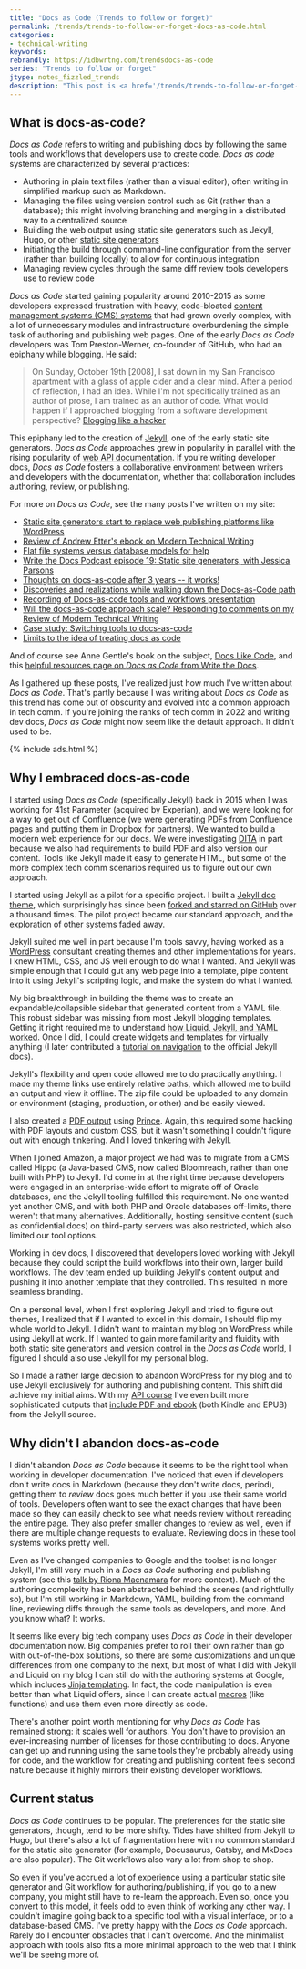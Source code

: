 ```yaml
---
title: "Docs as Code (Trends to follow or forget)"
permalink: /trends/trends-to-follow-or-forget-docs-as-code.html
categories:
- technical-writing
keywords:
rebrandly: https://idbwrtng.com/trendsdocs-as-code
series: "Trends to follow or forget"
jtype: notes_fizzled_trends
description: "This post is <a href='/trends/trends-to-follow-or-forget-intro.html'>part of a series</a> that explores tech comm trends that I've either followed or forgotten, and why. The overall goal is to better understand the reasons that drive trend adoption or abandonment in my personal career. This post focuses on *Docs as Code*."
---
```


## What is docs-as-code?

*Docs as Code* refers to writing and publishing docs by following the same tools and workflows that developers use to create code. *Docs as code* systems are characterized by several practices:

* Authoring in plain text files (rather than a visual editor), often writing in simplified markup such as Markdown.
* Managing the files using version control such as Git (rather than a database); this might involving branching and merging in a distributed way to a centralized source
* Building the web output using static site generators such as Jekyll, Hugo, or other [static site generators](https://jamstack.org/generators/)
* Initiating the build through command-line configuration from the server (rather than building locally) to allow for continuous integration
* Managing review cycles through the same diff review tools developers use to review code

*Docs as Code* started gaining popularity around 2010-2015 as some developers expressed frustration with heavy, code-bloated [content management systems (CMS) systems](/trends/trends-to-follow-or-forget-wordpress.html) that had grown overly complex, with a lot of unnecessary modules and infrastructure overburdening the simple task of authoring and publishing web pages. One of the early *Docs as Code* developers was Tom Preston-Werner, co-founder of GitHub, who had an epiphany while blogging. He said:

> On Sunday, October 19th [2008], I sat down in my San Francisco apartment with a glass of apple cider and a clear mind. After a period of reflection, I had an idea. While I'm not specifically trained as an author of prose, I am trained as an author of code. What would happen if I approached blogging from a software development perspective? [Blogging like a hacker](https://tom.preston-werner.com/2008/11/17/blogging-like-a-hacker.html)

This epiphany led to the creation of [Jekyll](https://jekyllrb.com), one of the early static site generators. *Docs as Code* approaches grew in popularity in parallel with the rising popularity of [web API documentation](/trends/trends-to-follow-or-forget-api-documentation.html). If you're writing developer docs, *Docs as Code* fosters a collaborative environment between writers and developers with the documentation, whether that collaboration includes authoring, review, or publishing.

For more on *Docs as Code*, see the many posts I've written on my site:

* [Static site generators start to replace web publishing platforms like WordPress](/2015/02/27/static-site-generators-start-to-displace-online-cmss/)
* [Review of Andrew Etter's ebook on Modern Technical Writing](/2016/07/26/modern-technical-writing-review/#static-site-generators)
* [Flat file systems versus database models for help](/2014/11/05/flat-file-systems-versus-database-models-for-help/)
* [Write the Docs Podcast episode 19: Static site generators, with Jessica Parsons](/2019/01/31/static-site-generators-write-the-docs-podcast-episode-19/)
* [Thoughts on docs-as-code after 3 years -- it works!](/2018/07/03/docs-as-code-after-three-years/)
* [Discoveries and realizations while walking down the Docs-as-Code path](/2017/08/23/content-architecture-and-repo-sizes/)
* [Recording of Docs-as-code tools and workflows presentation](/2018/03/09/docs-as-code-tools-and-workflows-denver-presentation)
* [Will the docs-as-code approach scale? Responding to comments on my Review of Modern Technical Writing](/2016/08/01/responding-to-feedback-on-modern-tech-writing-review/)
* [Case study: Switching tools to docs-as-code](/learnapidoc/pubapis_switching_to_docs_as_code.html)
* [Limits to the idea of treating docs as code](/2017/06/02/when-docs-are-not-like-code)

And of course see Anne Gentle's book on the subject, [Docs Like Code](https://www.amazon.com/dp/B08KY82ZSB/), and this [helpful resources page on *Docs as Code* from Write the Docs](https://www.writethedocs.org/guide/docs-as-code/).

As I gathered up these posts, I've realized just how much I've written about *Docs as Code*. That's partly because I was writing about *Docs as Code* as this trend has come out of obscurity and evolved into a common approach in tech comm. If you're joining the ranks of tech comm in 2022 and writing dev docs, *Docs as Code* might now seem like the default approach. It didn't used to be.

{% include ads.html %}

## Why I embraced docs-as-code

I started using *Docs as Code* (specifically Jekyll) back in 2015 when I was working for 41st Parameter (acquired by Experian), and we were looking for a way to get out of Confluence (we were generating PDFs from Confluence pages and putting them in Dropbox for partners). We wanted to build a modern web experience for our docs. We were investigating [DITA](/trends/trends-to-follow-or-forget-dita.html) in part because we also had requirements to build PDF and also version our content. Tools like Jekyll made it easy to generate HTML, but some of the more complex tech comm scenarios required us to figure out our own approach.

I started using Jekyll as a pilot for a specific project. I built a [Jekyll doc theme](/documentation-theme-jekyll/), which surprisingly has since been [forked and starred on GitHub](/documentation-theme-jekyll/) over a thousand times. The pilot project became our standard approach, and the exploration of other systems faded away.

Jekyll suited me well in part because I'm tools savvy, having worked as a [WordPress](/trends/trends-to-follow-or-forget-wordpress.html) consultant creating themes and other implementations for years. I knew HTML, CSS, and JS well enough to do what I wanted. And Jekyll was simple enough that I could gut any web page into a template, pipe content into it using Jekyll's scripting logic, and make the system do what I wanted.

My big breakthrough in building the theme was to create an expandable/collapsible sidebar that generated content from a YAML file. This robust sidebar was missing from most Jekyll blogging templates. Getting it right required me to understand [how Liquid, Jekyll, and YAML worked](/documentation-theme-jekyll/mydoc_yaml_tutorial). Once I did, I could create widgets and templates for virtually anything (I later contributed a [tutorial on navigation](https://jekyllrb.com/tutorials/navigation/) to the official Jekyll docs).

Jekyll's flexibility and open code allowed me to do practically anything. I made my theme links use entirely relative paths, which allowed me to build an output and view it offline. The zip file could be uploaded to any domain or environment (staging, production, or other) and be easily viewed.

I also created a [PDF output](/documentation-theme-jekyll/mydoc_generating_pdfs.html) using [Prince](https://www.princexml.com/). Again, this required some hacking with PDF layouts and custom CSS, but it wasn't something I couldn't figure out with enough tinkering. And I loved tinkering with Jekyll.

When I joined Amazon, a major project we had was to migrate from a CMS called Hippo (a Java-based CMS, now called Bloomreach, rather than one built with PHP) to Jekyll. I'd come in at the right time because developers were engaged in an enterprise-wide effort to migrate off of Oracle databases, and the Jekyll tooling fulfilled this requirement. No one wanted yet another CMS, and with both PHP and Oracle databases off-limits, there weren't that many alternatives. Additionally, hosting sensitive content (such as confidential docs) on third-party servers was also restricted, which also limited our tool options.

Working in dev docs, I discovered that developers loved working with Jekyll because they could script the build workflows into their own, larger build workflows. The dev team ended up building Jekyll's content output and pushing it into another template that they controlled. This resulted in more seamless branding.

On a personal level, when I first exploring Jekyll and tried to figure out themes, I realized that if I wanted to excel in this domain, I should flip my whole world to Jekyll. I didn't want to maintain my blog on WordPress while using Jekyll at work. If I wanted to gain more familiarity and fluidity with both static site generators and version control in the *Docs as Code* world, I figured I should also use Jekyll for my personal blog.

So I made a rather large decision to abandon WordPress for my blog and to use Jekyll exclusively for authoring and publishing content. This shift did achieve my initial aims. With my [API course](/learnapidoc/) I've even built more sophisticated outputs that [include PDF and ebook](/learnapidoc/docapis_formats.html) (both Kindle and EPUB) from the Jekyll source.

## Why didn't I abandon docs-as-code

I didn't abandon *Docs as Code* because it seems to be the right tool when working in developer documentation. I've noticed that even if developers don't write docs in Markdown (because they don't write docs, period), getting them to *review* docs goes much better if you use their same world of tools. Developers often want to see the exact changes that have been made so they can easily check to see what needs review without rereading the entire page. They also prefer smaller changes to review as well, even if there are multiple change requests to evaluate. Reviewing docs in these tool systems works pretty well.

Even as I've changed companies to Google and the toolset is no longer Jekyll, I'm still very much in a *Docs as Code* authoring and publishing system (see this [talk by Riona Macnamara](/2016/07/15/transforming-documentation-processes-docs-as-code/) for more context). Much of the authoring complexity has been abstracted behind the scenes (and rightfully so), but I'm still working in Markdown, YAML, building from the command line, reviewing diffs through the same tools as developers, and more. And you know what? It works.

It seems like every big tech company uses *Docs as Code* in their developer documentation now. Big companies prefer to roll their own rather than go with out-of-the-box solutions, so there are some customizations and unique differences from one company to the next, but most of what I did with Jekyll and Liquid on my blog I can still do with the authoring systems at Google, which includes [Jinja templating](https://jinja.palletsprojects.com/). In fact, the code manipulation is even better than what Liquid offers, since I can create actual [macros](https://ttl255.com/jinja2-tutorial-part-5-macros/) (like functions) and use them even more directly as code.

There's another point worth mentioning for why *Docs as Code* has remained strong: it scales well for authors. You don't have to provision an ever-increasing number of licenses for those contributing to docs. Anyone can get up and running using the same tools they're probably already using for code, and the workflow for creating and publishing content feels second nature because it highly mirrors their existing developer workflows.

## Current status

*Docs as Code* continues to be popular. The preferences for the static site generators, though, tend to be more shifty. Tides have shifted from Jekyll to Hugo, but there's also a lot of fragmentation here with no common standard for the static site generator (for example, Docusaurus, Gatsby, and MkDocs are also popular). The Git workflows also vary a lot from shop to shop.

So even if you've accrued a lot of experience using a particular static site generator and Git workflow for authoring/publishing, if you go to a new company, you might still have to re-learn the approach. Even so, once you convert to this model, it feels odd to even think of working any other way. I couldn't imagine going back to a specific tool with a visual interface, or to a database-based CMS. I've pretty happy with the *Docs as Code* approach. Rarely do I encounter obstacles that I can't overcome. And the minimalist approach with tools also fits a more minimal approach to the web that I think we'll be seeing more of.
